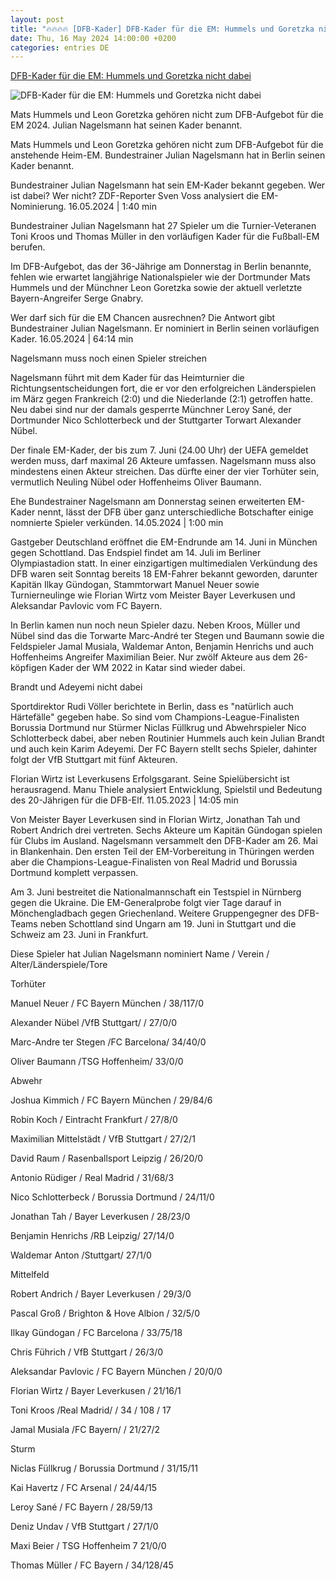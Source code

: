 ```yaml
---
layout: post
title: "🔥🔥🔥🔥 [DFB-Kader] DFB-Kader für die EM: Hummels und Goretzka nicht dabei"
date: Thu, 16 May 2024 14:00:00 +0200
categories: entries DE
---
```

[DFB-Kader für die EM: Hummels und Goretzka nicht dabei](https://www.zdf.de/nachrichten/sport/fussball-nationalmannschaft-dfb-kader-em-2024-100.html)

![DFB-Kader für die EM: Hummels und Goretzka nicht dabei](https://www.zdf.de/assets/hummels-goretzka-100~1280x720?cb=1714055246339)

Mats Hummels und Leon Goretzka gehören nicht zum DFB-Aufgebot für die EM 2024. Julian Nagelsmann hat seinen Kader benannt.

Mats Hummels und Leon Goretzka gehören nicht zum DFB-Aufgebot für die anstehende Heim-EM. Bundestrainer Julian Nagelsmann hat in Berlin seinen Kader benannt.

Bundestrainer Julian Nagelsmann hat sein EM-Kader bekannt gegeben. Wer ist dabei? Wer nicht? ZDF-Reporter Sven Voss analysiert die EM-Nominierung. 16.05.2024 | 1:40 min

Bundestrainer Julian Nagelsmann hat 27 Spieler um die Turnier-Veteranen Toni Kroos und Thomas Müller in den vorläufigen Kader für die Fußball-EM berufen.

Im DFB-Aufgebot, das der 36-Jährige am Donnerstag in Berlin benannte, fehlen wie erwartet langjährige Nationalspieler wie der Dortmunder Mats Hummels und der Münchner Leon Goretzka sowie der aktuell verletzte Bayern-Angreifer Serge Gnabry.

Wer darf sich für die EM Chancen ausrechnen? Die Antwort gibt Bundestrainer Julian Nagelsmann. Er nominiert in Berlin seinen vorläufigen Kader. 16.05.2024 | 64:14 min

Nagelsmann muss noch einen Spieler streichen

Nagelsmann führt mit dem Kader für das Heimturnier die Richtungsentscheidungen fort, die er vor den erfolgreichen Länderspielen im März gegen Frankreich (2:0) und die Niederlande (2:1) getroffen hatte. Neu dabei sind nur der damals gesperrte Münchner Leroy Sané, der Dortmunder Nico Schlotterbeck und der Stuttgarter Torwart Alexander Nübel.

Der finale EM-Kader, der bis zum 7. Juni (24.00 Uhr) der UEFA gemeldet werden muss, darf maximal 26 Akteure umfassen. Nagelsmann muss also mindestens einen Akteur streichen. Das dürfte einer der vier Torhüter sein, vermutlich Neuling Nübel oder Hoffenheims Oliver Baumann.

Ehe Bundestrainer Nagelsmann am Donnerstag seinen erweiterten EM-Kader nennt, lässt der DFB über ganz unterschiedliche Botschafter einige nomnierte Spieler verkünden. 14.05.2024 | 1:00 min

Gastgeber Deutschland eröffnet die EM-Endrunde am 14. Juni in München gegen Schottland. Das Endspiel findet am 14. Juli im Berliner Olympiastadion statt. In einer einzigartigen multimedialen Verkündung des DFB waren seit Sonntag bereits 18 EM-Fahrer bekannt geworden, darunter Kapitän Ilkay Gündogan, Stammtorwart Manuel Neuer sowie Turnierneulinge wie Florian Wirtz vom Meister Bayer Leverkusen und Aleksandar Pavlovic vom FC Bayern.

In Berlin kamen nun noch neun Spieler dazu. Neben Kroos, Müller und Nübel sind das die Torwarte Marc-André ter Stegen und Baumann sowie die Feldspieler Jamal Musiala, Waldemar Anton, Benjamin Henrichs und auch Hoffenheims Angreifer Maximilian Beier. Nur zwölf Akteure aus dem 26-köpfigen Kader der WM 2022 in Katar sind wieder dabei.

Brandt und Adeyemi nicht dabei

Sportdirektor Rudi Völler berichtete in Berlin, dass es "natürlich auch Härtefälle" gegeben habe. So sind vom Champions-League-Finalisten Borussia Dortmund nur Stürmer Niclas Füllkrug und Abwehrspieler Nico Schlotterbeck dabei, aber neben Routinier Hummels auch kein Julian Brandt und auch kein Karim Adeyemi. Der FC Bayern stellt sechs Spieler, dahinter folgt der VfB Stuttgart mit fünf Akteuren.

Florian Wirtz ist Leverkusens Erfolgsgarant. Seine Spielübersicht ist herausragend. Manu Thiele analysiert Entwicklung, Spielstil und Bedeutung des 20-Jährigen für die DFB-Elf. 11.05.2023 | 14:05 min

Von Meister Bayer Leverkusen sind in Florian Wirtz, Jonathan Tah und Robert Andrich drei vertreten. Sechs Akteure um Kapitän Gündogan spielen für Clubs im Ausland. Nagelsmann versammelt den DFB-Kader am 26. Mai in Blankenhain. Den ersten Teil der EM-Vorbereitung in Thüringen werden aber die Champions-League-Finalisten von Real Madrid und Borussia Dortmund komplett verpassen.

Am 3. Juni bestreitet die Nationalmannschaft ein Testspiel in Nürnberg gegen die Ukraine. Die EM-Generalprobe folgt vier Tage darauf in Mönchengladbach gegen Griechenland. Weitere Gruppengegner des DFB-Teams neben Schottland sind Ungarn am 19. Juni in Stuttgart und die Schweiz am 23. Juni in Frankfurt.

Diese Spieler hat Julian Nagelsmann nominiert Name / Verein / Alter/Länderspiele/Tore



Torhüter

Manuel Neuer / FC Bayern München / 38/117/0

Alexander Nübel /VfB Stuttgart/ / 27/0/0

Marc-Andre ter Stegen /FC Barcelona/ 34/40/0

Oliver Baumann /TSG Hoffenheim/ 33/0/0



Abwehr

Joshua Kimmich / FC Bayern München / 29/84/6

Robin Koch / Eintracht Frankfurt / 27/8/0

Maximilian Mittelstädt / VfB Stuttgart / 27/2/1

David Raum / Rasenballsport Leipzig / 26/20/0

Antonio Rüdiger / Real Madrid / 31/68/3

Nico Schlotterbeck / Borussia Dortmund / 24/11/0

Jonathan Tah / Bayer Leverkusen / 28/23/0

Benjamin Henrichs /RB Leipzig/ 27/14/0

Waldemar Anton /Stuttgart/ 27/1/0



Mittelfeld

Robert Andrich / Bayer Leverkusen / 29/3/0

Pascal Groß / Brighton & Hove Albion / 32/5/0

Ilkay Gündogan / FC Barcelona / 33/75/18

Chris Führich / VfB Stuttgart / 26/3/0

Aleksandar Pavlovic / FC Bayern München / 20/0/0

Florian Wirtz / Bayer Leverkusen / 21/16/1

Toni Kroos /Real Madrid/ / 34 / 108 / 17

Jamal Musiala /FC Bayern/ / 21/27/2



Sturm

Niclas Füllkrug / Borussia Dortmund / 31/15/11

Kai Havertz / FC Arsenal / 24/44/15

Leroy Sané / FC Bayern / 28/59/13

Deniz Undav / VfB Stuttgart / 27/1/0

Maxi Beier / TSG Hoffenheim 7 21/0/0

Thomas Müller / FC Bayern / 34/128/45

